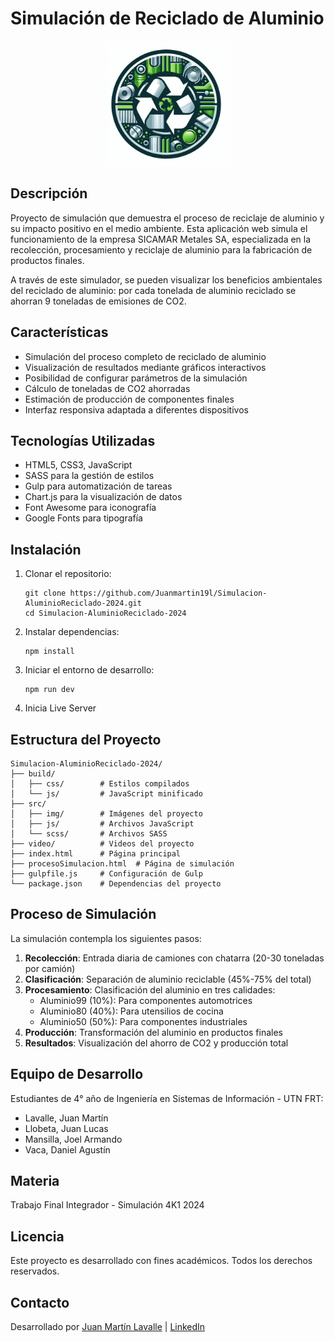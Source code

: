 # Simulación de Reciclado de Aluminio

<p align="center">
  <img src="src/img/logo.webp" alt="Logo Aluminio Reciclado" width="200">
</p>

## Descripción

Proyecto de simulación que demuestra el proceso de reciclaje de aluminio y su impacto positivo en el medio ambiente. Esta aplicación web simula el funcionamiento de la empresa SICAMAR Metales SA, especializada en la recolección, procesamiento y reciclaje de aluminio para la fabricación de productos finales.

A través de este simulador, se pueden visualizar los beneficios ambientales del reciclado de aluminio: por cada tonelada de aluminio reciclado se ahorran 9 toneladas de emisiones de CO2.

## Características

- Simulación del proceso completo de reciclado de aluminio
- Visualización de resultados mediante gráficos interactivos
- Posibilidad de configurar parámetros de la simulación
- Cálculo de toneladas de CO2 ahorradas
- Estimación de producción de componentes finales
- Interfaz responsiva adaptada a diferentes dispositivos

## Tecnologías Utilizadas

- HTML5, CSS3, JavaScript
- SASS para la gestión de estilos
- Gulp para automatización de tareas
- Chart.js para la visualización de datos
- Font Awesome para iconografía
- Google Fonts para tipografía

## Instalación

1. Clonar el repositorio:

   ```
   git clone https://github.com/Juanmartin19l/Simulacion-AluminioReciclado-2024.git
   cd Simulacion-AluminioReciclado-2024
   ```

2. Instalar dependencias:

   ```
   npm install
   ```

3. Iniciar el entorno de desarrollo:
   ```
   npm run dev
   ```
4. Inicia Live Server

## Estructura del Proyecto

```
Simulacion-AluminioReciclado-2024/
├── build/
│   ├── css/        # Estilos compilados
│   └── js/         # JavaScript minificado
├── src/
│   ├── img/        # Imágenes del proyecto
│   ├── js/         # Archivos JavaScript
│   └── scss/       # Archivos SASS
├── video/          # Videos del proyecto
├── index.html      # Página principal
├── procesoSimulacion.html  # Página de simulación
├── gulpfile.js     # Configuración de Gulp
└── package.json    # Dependencias del proyecto
```

## Proceso de Simulación

La simulación contempla los siguientes pasos:

1. **Recolección**: Entrada diaria de camiones con chatarra (20-30 toneladas por camión)
2. **Clasificación**: Separación de aluminio reciclable (45%-75% del total)
3. **Procesamiento**: Clasificación del aluminio en tres calidades:
   - Aluminio99 (10%): Para componentes automotrices
   - Aluminio80 (40%): Para utensilios de cocina
   - Aluminio50 (50%): Para componentes industriales
4. **Producción**: Transformación del aluminio en productos finales
5. **Resultados**: Visualización del ahorro de CO2 y producción total

## Equipo de Desarrollo

Estudiantes de 4° año de Ingeniería en Sistemas de Información - UTN FRT:

- Lavalle, Juan Martín
- Llobeta, Juan Lucas
- Mansilla, Joel Armando
- Vaca, Daniel Agustín

## Materia

Trabajo Final Integrador - Simulación 4K1 2024

## Licencia

Este proyecto es desarrollado con fines académicos. Todos los derechos reservados.

## Contacto

Desarrollado por [Juan Martín Lavalle](https://github.com/Juanmartin19l) | [LinkedIn](https://www.linkedin.com/in/juan-mart%C3%ADn-lavalle/)
